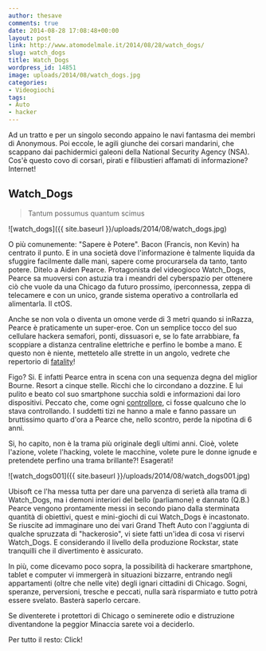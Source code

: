 ```yaml
---
author: thesave
comments: true
date: 2014-08-28 17:08:48+00:00
layout: post
link: http://www.atomodelmale.it/2014/08/28/watch_dogs/
slug: watch_dogs
title: Watch_Dogs
wordpress_id: 14851
image: uploads/2014/08/watch_dogs.jpg
categories:
- Videogiochi
tags:
- Auto
- hacker
---
```


Ad un tratto e per un singolo secondo appaino le navi fantasma dei membri di Anonymous. Poi eccole, le agili giunche dei corsari mandarini, che scappano dai pachidermici galeoni della National Security Agency (NSA).
Cos'è questo covo di corsari, pirati e filibustieri affamati di informazione? Internet!

## Watch_Dogs

<blockquote>
  Tantum possumus quantum scimus
</blockquote>

![watch_dogs]({{ site.baseurl }}/uploads/2014/08/watch_dogs.jpg)

O più comunemente: "Sapere è Potere". Bacon (Francis, non Kevin) ha centrato il punto. E in una società dove l'informazione è talmente liquida da sfuggire facilmente dalle mani, sapere come procurarsela da tanto, tanto potere. Ditelo a Aiden Pearce. Protagonista del videogioco Watch_Dogs, Pearce sa muoversi con astuzia tra i meandri del cyberspazio per ottenere ciò che vuole da una Chicago da futuro prossimo, iperconnessa, zeppa di telecamere e con un unico, grande sistema operativo a controllarla ed alimentarla. Il ctOS.

Anche se non vola o diventa un omone verde di 3 metri quando si inRazza, Pearce è praticamente un super-eroe. Con un semplice tocco del suo cellulare hackera semafori, ponti, dissuasori e, se lo fate arrabbiare, fa scoppiare a distanza centraline elettriche e perfino le bombe a mano. E questo non è niente, mettetelo alle strette in un angolo, vedrete che repertorio di [fatality](http://it.wikipedia.org/wiki/Mortal_Kombat)!

Figo? Si. E infatti Pearce entra in scena con una sequenza degna del miglior Bourne. Resort a cinque stelle. Ricchi che lo circondano a dozzine. E lui pulito e beato col suo smartphone succhia soldi e informazioni dai loro dispositivi. Peccato che, come ogni [controllore](/2009/03/29/watchmen/), ci fosse qualcuno che lo stava controllando. I suddetti tizi ne hanno a male e fanno passare un bruttissimo quarto d'ora a Pearce che, nello scontro, perde la nipotina di 6 anni.

Si, ho capito, non è la trama più originale degli ultimi anni. Cioè, volete l'azione, volete l'hacking, volete le macchine, volete pure le donne ignude e pretendete perfino una trama brillante?! Esagerati!

![watch_dogs001]({{ site.baseurl }}/uploads/2014/08/watch_dogs001.jpg)

Ubisoft ce l'ha messa tutta per dare una parvenza di serietà alla trama di Watch_Dogs, ma i demoni interiori del bello (parliamone) e dannato (Q.B.) Pearce vengono prontamente messi in secondo piano dalla sterminata quantità di obiettivi, quest e mini-giochi di cui Watch_Dogs è incastonato. Se riuscite ad immaginare uno dei vari Grand Theft Auto con l'aggiunta di qualche spruzzata di "hackerosio", vi siete fatti un'idea di cosa vi riservi Watch_Dogs. E considerando il livello della produzione Rockstar, state tranquilli che il divertimento è assicurato.

In più, come dicevamo poco sopra, la possibilità di hackerare smartphone, tablet e computer vi immergerà in situazioni bizzarre, entrando negli appartamenti (oltre che nelle vite) degli ignari cittadini di Chicago. Sogni, speranze, perversioni, tresche e peccati, nulla sarà risparmiato e tutto potrà essere svelato. Basterà saperlo cercare.

Se diventerete i protettori di Chicago o seminerete odio e distruzione diventandone la peggior Minaccia sarete voi a deciderlo.

Per tutto il resto: Click!
